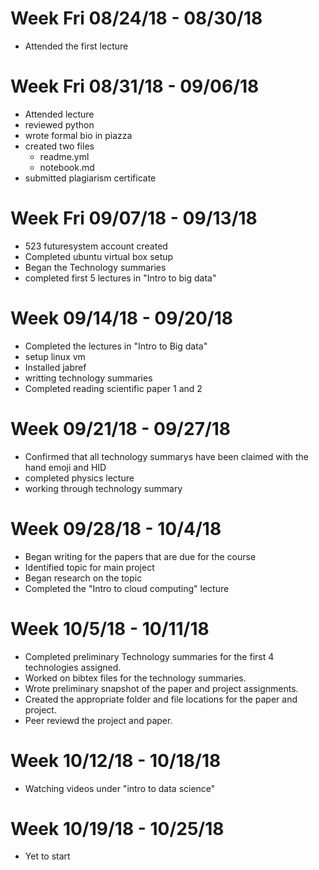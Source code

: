 

# Week Fri 08/24/18 - 08/30/18

* Attended the first lecture

# Week Fri 08/31/18 - 09/06/18

* Attended lecture
* reviewed python
* wrote formal bio in piazza
* created two files
  *  readme.yml
  *  notebook.md
* submitted plagiarism certificate

# Week Fri 09/07/18 - 09/13/18

* 523 futuresystem account created
* Completed ubuntu virtual box setup
* Began the Technology summaries
* completed first 5 lectures in "Intro to big data" 

# Week 09/14/18 - 09/20/18

* Completed the lectures in "Intro to Big data" 
* setup linux vm
* Installed jabref
* writting technology summaries
* Completed reading scientific paper 1 and 2

# Week 09/21/18 - 09/27/18

* Confirmed that all technology summarys have been claimed with the hand emoji and HID
* completed physics lecture
* working through technology summary

# Week 09/28/18 - 10/4/18
* Began writing for the papers that are due for the course
* Identified topic for main project 
* Began research on the topic
* Completed the "Intro to cloud computing" lecture

# Week 10/5/18 - 10/11/18
* Completed preliminary Technology summaries for the first 4 technologies assigned.
* Worked on bibtex files for the technology summaries.
* Wrote preliminary snapshot of the paper and project assignments.
* Created the appropriate folder and file locations for the paper and project.
* Peer reviewd the project and paper.

# Week 10/12/18 - 10/18/18
* Watching videos under "intro to data science"

# Week 10/19/18 - 10/25/18

* Yet to start

